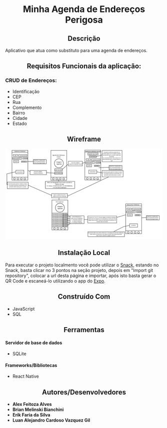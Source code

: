 <h1 align="center"> Minha Agenda de Endereços Perigosa</h1>

<h2 align="center"> Descrição </h2>

Aplicativo que atua como substituto para uma agenda de endereços.

<h2 align="center"> Requisitos Funcionais da aplicação: </h2>

### CRUD de Endereços:

* Identificação
* CEP
* Rua
* Complemento
* Bairro
* Cidade
* Estado

<h2 align="center"> Wireframe </h2>
<img src="https://raw.githubusercontent.com/Brianmb900/Prova-do-Perigoso/master/assets/Wireframe%20Perigoso.png">

<h2 align="center"> Instalação Local </h2>
Para executar o projeto localmento você pode utilizar o <a href="https://snack.expo.dev/">Snack<a>, estando no Snack, basta clicar no 3 pontos na seção projeto, depois em "Import git repository", colocar a url desta página e importar, após isto basta gerar o QR Code e escaneá-lo utilizando o app do <a href="https://play.google.com/store/apps/details?id=host.exp.exponent&hl=pt_BR&gl=US&pli=1">Expo<a>.

<h2 align="center"> Construído Com </h2>

* JavaScript
* SQL
<h2 align="center"> Ferramentas

#### Servidor de base de dados

* SQLite

#### Frameworks/Bibliotecas
* React Native

<h2 align="center"> Autores/Desenvolvedores </h2>

* **Alex Feitoza Alves**
* **Brian Melinski Bianchini**
* **Erik Faria da Silva**
* **Luan Alejandro Cardoso Vazquez Gil**
